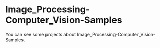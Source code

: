 # Image_Processing-Computer_Vision-Samples

You can see some projects about Image_Processing-Computer_Vision-Samples.
